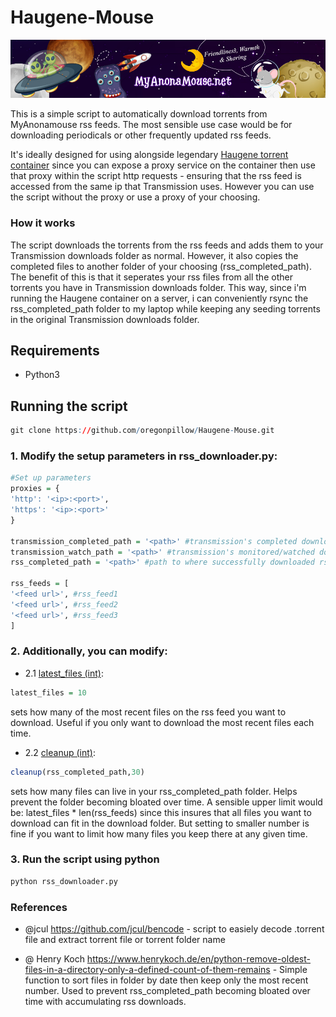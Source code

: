 # Haugene-Mouse

![image](readme_image_ignore.jpg)

This is a simple script to automatically download torrents from MyAnonamouse rss feeds. The most sensible use case would be for downloading periodicals or other frequently updated rss feeds.

It's ideally designed for using alongside legendary [Haugene torrent container](https://registry.hub.docker.com/r/haugene/transmission-openvpn) since you can expose a proxy service on the container then use that proxy within the script http requests - ensuring that the rss feed is accessed from the same ip that Transmission uses. However you can use the script without the proxy or use a proxy of your choosing.

### How it works
The script downloads the torrents from the rss feeds and adds them to your Transmission downloads folder as normal. However, it also copies the completed files to another folder of your choosing (rss_completed_path). The benefit of this is that it seperates your rss files from all the other torrents you have in Transmission downloads folder. This way, since i'm running the Haugene container on a server, i can conveniently rsync the rss_completed_path folder to my laptop while keeping any seeding torrents in the original Transmission downloads folder.




## Requirements
* Python3

## Running the script

``` r
git clone https://github.com/oregonpillow/Haugene-Mouse.git
```

### 1. Modify the setup parameters in rss_downloader.py:

``` r
#Set up parameters
proxies = {
'http': '<ip>:<port>',
'https': '<ip>:<port>'
}

transmission_completed_path = '<path>' #transmission's completed download folder
transmission_watch_path = '<path>' #transmission's monitored/watched downloads folder
rss_completed_path = '<path>' #path to where successfully downloaded rss torrents should be copied to

rss_feeds = [
'<feed url>', #rss_feed1
'<feed url>', #rss_feed2
'<feed url>', #rss_feed3
]

```

### 2. Additionally, you can modify:

* 2.1 [latest_files (int)](https://github.com/oregonpillow/Haugene-Mouse/blob/main/rss_downloader.py#L46):
``` r
latest_files = 10
```
sets how many of the most recent files on the rss feed you want to download. Useful if you only want to download the most recent files each time.


* 2.2 [cleanup (int)](https://github.com/oregonpillow/Haugene-Mouse/blob/main/rss_downloader.py#L133):
``` r
cleanup(rss_completed_path,30)
```
sets how many files can live in your rss_completed_path folder. Helps prevent the folder becoming bloated over time. A sensible upper limit would be:
latest_files * len(rss_feeds) since this insures that all files you want to download can fit in the download folder. But setting to smaller number is fine if you want to limit how many files you keep there at any given time.


### 3. Run the script using python

``` r
python rss_downloader.py
```

### References
* @jcul https://github.com/jcul/bencode - script to easiely decode .torrent file and extract torrent file or torrent folder name

* @ Henry Koch https://www.henrykoch.de/en/python-remove-oldest-files-in-a-directory-only-a-defined-count-of-them-remains - Simple function to sort files in folder by date then keep only the most recent number. Used to prevent rss_completed_path becoming bloated over time with accumulating rss downloads. 
